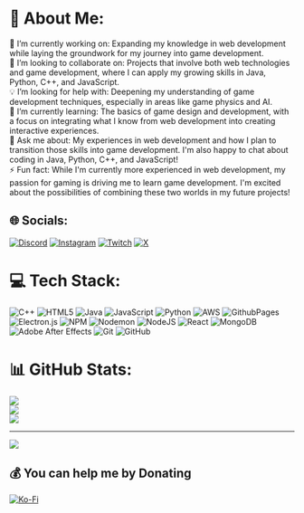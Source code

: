# 💫 About Me:
🔭 I’m currently working on: Expanding my knowledge in web development while laying the groundwork for my journey into game development.<br>🤝 I’m looking to collaborate on: Projects that involve both web technologies and game development, where I can apply my growing skills in Java, Python, C++, and JavaScript.<br>💡 I’m looking for help with: Deepening my understanding of game development techniques, especially in areas like game physics and AI.<br>🌱 I’m currently learning: The basics of game design and development, with a focus on integrating what I know from web development into creating interactive experiences.<br>💬 Ask me about: My experiences in web development and how I plan to transition those skills into game development. I'm also happy to chat about coding in Java, Python, C++, and JavaScript!<br>⚡ Fun fact: While I'm currently more experienced in web development, my passion for gaming is driving me to learn game development. I'm excited about the possibilities of combining these two worlds in my future projects!


## 🌐 Socials:
[![Discord](https://img.shields.io/badge/Discord-%237289DA.svg?logo=discord&logoColor=white)](https://discord.gg/https://discord.com/invite/gTQ9vjZ8Mn) [![Instagram](https://img.shields.io/badge/Instagram-%23E4405F.svg?logo=Instagram&logoColor=white)](https://instagram.com/https://www.instagram.com/mba_2023/) [![Twitch](https://img.shields.io/badge/Twitch-%239146FF.svg?logo=Twitch&logoColor=white)](https://twitch.tv/https://www.twitch.tv/mba_2023) [![X](https://img.shields.io/badge/X-black.svg?logo=X&logoColor=white)](https://x.com/https://x.com/mba_2023) 

# 💻 Tech Stack:
![C++](https://img.shields.io/badge/c++-%2300599C.svg?style=for-the-badge&logo=c%2B%2B&logoColor=white) ![HTML5](https://img.shields.io/badge/html5-%23E34F26.svg?style=for-the-badge&logo=html5&logoColor=white) ![Java](https://img.shields.io/badge/java-%23ED8B00.svg?style=for-the-badge&logo=openjdk&logoColor=white) ![JavaScript](https://img.shields.io/badge/javascript-%23323330.svg?style=for-the-badge&logo=javascript&logoColor=%23F7DF1E) ![Python](https://img.shields.io/badge/python-3670A0?style=for-the-badge&logo=python&logoColor=ffdd54) ![AWS](https://img.shields.io/badge/AWS-%23FF9900.svg?style=for-the-badge&logo=amazon-aws&logoColor=white) ![GithubPages](https://img.shields.io/badge/github%20pages-121013?style=for-the-badge&logo=github&logoColor=white) ![Electron.js](https://img.shields.io/badge/Electron-191970?style=for-the-badge&logo=Electron&logoColor=white) ![NPM](https://img.shields.io/badge/NPM-%23CB3837.svg?style=for-the-badge&logo=npm&logoColor=white) ![Nodemon](https://img.shields.io/badge/NODEMON-%23323330.svg?style=for-the-badge&logo=nodemon&logoColor=%BBDEAD) ![NodeJS](https://img.shields.io/badge/node.js-6DA55F?style=for-the-badge&logo=node.js&logoColor=white) ![React](https://img.shields.io/badge/react-%2320232a.svg?style=for-the-badge&logo=react&logoColor=%2361DAFB) ![MongoDB](https://img.shields.io/badge/MongoDB-%234ea94b.svg?style=for-the-badge&logo=mongodb&logoColor=white) ![Adobe After Effects](https://img.shields.io/badge/Adobe%20After%20Effects-9999FF.svg?style=for-the-badge&logo=Adobe%20After%20Effects&logoColor=white) ![Git](https://img.shields.io/badge/git-%23F05033.svg?style=for-the-badge&logo=git&logoColor=white) ![GitHub](https://img.shields.io/badge/github-%23121011.svg?style=for-the-badge&logo=github&logoColor=white)
# 📊 GitHub Stats:
![](https://github-readme-stats.vercel.app/api?username=MBA&theme=calm_pink&hide_border=false&include_all_commits=false&count_private=false)<br/>
![](https://github-readme-streak-stats.herokuapp.com/?user=MBA&theme=calm_pink&hide_border=false)<br/>
![](https://github-readme-stats.vercel.app/api/top-langs/?username=MBA&theme=calm_pink&hide_border=false&include_all_commits=false&count_private=false&layout=compact)

---
[![](https://visitcount.itsvg.in/api?id=MBA&label=Profile%20Views&pretty=false)](https://visitcount.itsvg.in)


  ## 💰 You can help me by Donating
  [![Ko-Fi](https://img.shields.io/badge/Ko--fi-F16061?style=for-the-badge&logo=ko-fi&logoColor=white)](https://ko-fi.com/mba2023) 

  
<!-- Proudly created with GPRM ( https://gprm.itsvg.in ) -->
